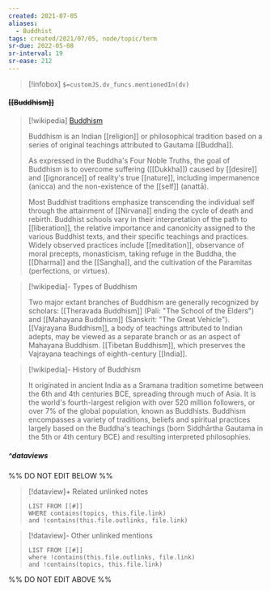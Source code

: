 ```yaml
---
created: 2021-07-05
aliases:
  - Buddhist
tags: created/2021/07/05, node/topic/term
sr-due: 2022-05-08
sr-interval: 19
sr-ease: 212
---
```

> [!infobox]
`$=customJS.dv_funcs.mentionedIn(dv)`

#### <s class="topic-title">[[Buddhism]]</s> 

> [!wikipedia] [Buddhism](https://en.wikipedia.org/wiki/Buddhism)
> 
> Buddhism is an Indian [[religion]] or philosophical tradition based on a series of original teachings attributed to Gautama [[Buddha]]. 
> 
> As expressed in the Buddha's Four Noble Truths, the goal of Buddhism is to overcome suffering ([[Dukkha]]) caused by [[desire]] and [[ignorance]] of reality's true [[nature]], including impermanence (anicca) and the non-existence of the [[self]] (anattā). 
> 
> Most Buddhist traditions emphasize transcending the individual self through the attainment of [[Nirvana]] ending the cycle of death and rebirth. 
> Buddhist schools vary in their interpretation of the path to [[liberation]], the relative importance and canonicity assigned to the various Buddhist texts, and their specific teachings and practices.
> Widely observed practices include [[meditation]], observance of moral precepts, monasticism, taking refuge in the Buddha, the [[Dharma]] and the [[Sangha]], and the cultivation of the Paramitas (perfections, or virtues).

> [!wikipedia]- Types of Buddhism
> 
> Two major extant branches of Buddhism are generally recognized by scholars: [[Theravada Buddhism]] (Pali: "The School of the Elders") and [[Mahayana Buddhism]] (Sanskrit: "The Great Vehicle"). [[Vajrayana Buddhism]], a body of teachings attributed to Indian adepts, may be viewed as a separate branch or as an aspect of Mahayana Buddhism. [[Tibetan Buddhism]], which preserves the Vajrayana teachings of eighth-century [[India]]. 
>

> [!wikipedia]- History of Buddhism
> 
> It originated in ancient India as a Sramana tradition sometime between the 6th and 4th centuries BCE, spreading through much of Asia. It is the world's fourth-largest religion with over 520 million followers, or over 7% of the global population, known as Buddhists. Buddhism encompasses a variety of traditions, beliefs and spiritual practices largely based on the Buddha's teachings (born Siddhārtha Gautama in the 5th or 4th century BCE) and resulting interpreted philosophies.

##### ^dataviews

%% DO NOT EDIT BELOW %%
> [!dataview]+ Related unlinked notes
> ```dataview
> LIST FROM [[#]]
> WHERE contains(topics, this.file.link)
> and !contains(this.file.outlinks, file.link)
> ```
 
> [!dataview]- Other unlinked mentions
> ```dataview
> LIST FROM [[#]]
> where !contains(this.file.outlinks, file.link)
> and !contains(topics, this.file.link)
> ```

%% DO NOT EDIT ABOVE %%